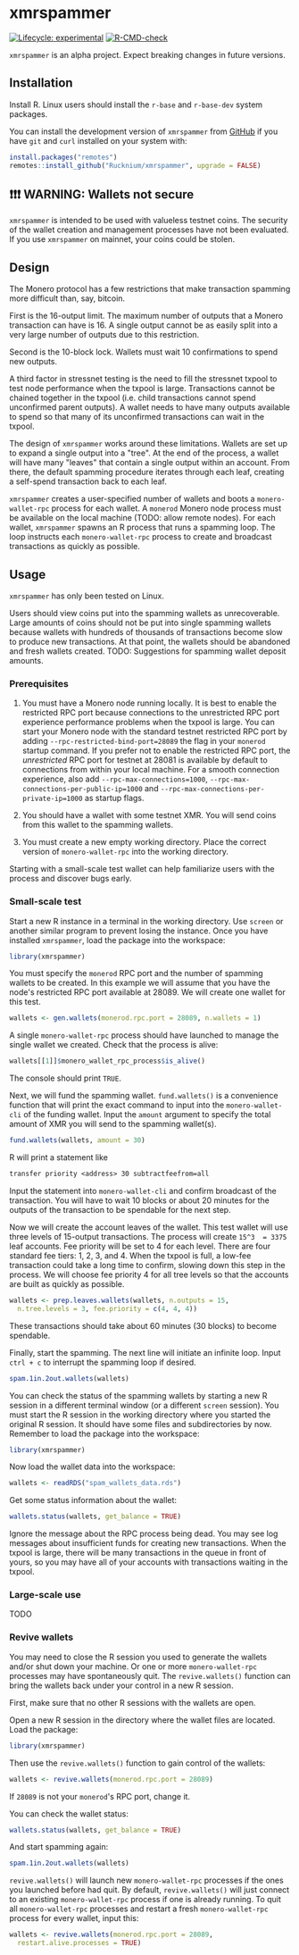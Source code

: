 # xmrspammer

<!-- badges: start -->

[![Lifecycle: experimental](https://img.shields.io/badge/lifecycle-experimental-orange.svg)](https://lifecycle.r-lib.org/articles/stages.html) [![R-CMD-check](https://github.com/Rucknium/xmrspammer/actions/workflows/R-CMD-check.yaml/badge.svg)](https://github.com/Rucknium/xmrspammer/actions/workflows/R-CMD-check.yaml)

<!-- badges: end -->

`xmrspammer` is an alpha project. Expect breaking changes in future versions.

## Installation

Install R. Linux users should install the `r-base` and `r-base-dev` system packages.

You can install the development version of `xmrspammer` from [GitHub](https://github.com/Rucknium/xmrspammer) if you have `git` and `curl` installed on your system with:

``` r
install.packages("remotes")
remotes::install_github("Rucknium/xmrspammer", upgrade = FALSE)
```

## ❗❗❗ WARNING: Wallets not secure

`xmrspammer` is intended to be used with valueless testnet coins. The security of the wallet creation and management processes have not been evaluated. If you use `xmrspammer` on mainnet, your coins could be stolen.

## Design

The Monero protocol has a few restrictions that make transaction spamming more difficult than, say, bitcoin.

First is the 16-output limit. The maximum number of outputs that a Monero transaction can have is 16. A single output cannot be as easily split into a very large number of outputs due to this restriction.

Second is the 10-block lock. Wallets must wait 10 confirmations to spend new outputs.

A third factor in stressnet testing is the need to fill the stressnet txpool to test node performance when the txpool is large. Transactions cannot be chained together in the txpool (i.e. child transactions cannot spend unconfirmed parent outputs). A wallet needs to have many outputs available to spend so that many of its unconfirmed transactions can wait in the txpool.

The design of `xmrspammer` works around these limitations. Wallets are set up to expand a single output into a "tree". At the end of the process, a wallet will have many "leaves" that contain a single output within an account. From there, the default spamming procedure iterates through each leaf, creating a self-spend transaction back to each leaf.

`xmrspammer` creates a user-specified number of wallets and boots a `monero-wallet-rpc` process for each wallet. A `monerod` Monero node process must be available on the local machine (TODO: allow remote nodes). For each wallet, `xmrspammer` spawns an R process that runs a spamming loop. The loop instructs each `monero-wallet-rpc` process to create and broadcast transactions as quickly as possible.

## Usage

`xmrspammer` has only been tested on Linux.

Users should view coins put into the spamming wallets as unrecoverable. Large amounts of coins should not be put into single spamming wallets because wallets with hundreds of thousands of transactions become slow to produce new transactions. At that point, the wallets should be abandoned and fresh wallets created. TODO: Suggestions for spamming wallet deposit amounts.

### Prerequisites

1.  You must have a Monero node running locally. It is best to enable the restricted RPC port because connections to the unrestricted RPC port experience performance problems when the txpool is large. You can start your Monero node with the standard testnet restricted RPC port by adding `--rpc-restricted-bind-port=28089` the flag in your `monerod` startup command. If you prefer not to enable the restricted RPC port, the *unrestricted* RPC port for testnet at 28081 is available by default to connections from within your local machine. For a smooth connection experience, also add `--rpc-max-connections=1000`, `--rpc-max-connections-per-public-ip=1000` and `--rpc-max-connections-per-private-ip=1000` as startup flags.

2.  You should have a wallet with some testnet XMR. You will send coins from this wallet to the spamming wallets.

3.  You must create a new empty working directory. Place the correct version of `monero-wallet-rpc` into the working directory.

Starting with a small-scale test wallet can help familiarize users with the process and discover bugs early.

### Small-scale test

Start a new R instance in a terminal in the working directory. Use `screen` or another similar program to prevent losing the instance. Once you have installed `xmrspammer`, load the package into the workspace:

``` r
library(xmrspammer)
```

You must specify the `monerod` RPC port and the number of spamming wallets to be created. In this example we will assume that you have the node's restricted RPC port available at 28089. We will create one wallet for this test.

``` r
wallets <- gen.wallets(monerod.rpc.port = 28089, n.wallets = 1)
```

A single `monero-wallet-rpc` process should have launched to manage the single wallet we created. Check that the process is alive:

``` r
wallets[[1]]$monero_wallet_rpc_process$is_alive()
```

The console should print `TRUE`.

Next, we will fund the spamming wallet. `fund.wallets()` is a convenience function that will print the exact command to input into the `monero-wallet-cli` of the funding wallet. Input the `amount` argument to specify the total amount of XMR you will send to the spamming wallet(s).

``` r
fund.wallets(wallets, amount = 30)
```

R will print a statement like

``` txt
transfer priority <address> 30 subtractfeefrom=all
```

Input the statement into `monero-wallet-cli` and confirm broadcast of the transaction. You will have to wait 10 blocks or about 20 minutes for the outputs of the transaction to be spendable for the next step.

Now we will create the account leaves of the wallet. This test wallet will use three levels of 15-output transactions. The process will create `15^3  = 3375` leaf accounts. Fee priority will be set to 4 for each level. There are four standard fee tiers: 1, 2, 3, and 4. When the txpool is full, a low-fee transaction could take a long time to confirm, slowing down this step in the process. We will choose fee priority 4 for all tree levels so that the accounts are built as quickly as possible.

``` r
wallets <- prep.leaves.wallets(wallets, n.outputs = 15,
  n.tree.levels = 3, fee.priority = c(4, 4, 4))
```

These transactions should take about 60 minutes (30 blocks) to become spendable.

Finally, start the spamming. The next line will initiate an infinite loop. Input `ctrl + c` to interrupt the spamming loop if desired.

``` r
spam.1in.2out.wallets(wallets)
```

You can check the status of the spamming wallets by starting a new R session in a different terminal window (or a different `screen` session). You must start the R session in the working directory where you started the original R session. It should have some files and subdirectories by now. Remember to load the package into the workspace:

``` r
library(xmrspammer)
```

Now load the wallet data into the workspace:

``` r
wallets <- readRDS("spam_wallets_data.rds")
```

Get some status information about the wallet:

``` r
wallets.status(wallets, get_balance = TRUE)
```

Ignore the message about the RPC process being dead. You may see log messages about insufficient funds for creating new transactions. When the txpool is large, there will be many transactions in the queue in front of yours, so you may have all of your accounts with transactions waiting in the txpool.

### Large-scale use

TODO

### Revive wallets

You may need to close the R session you used to generate the wallets and/or shut down your machine. Or one or more `monero-wallet-rpc` processes may have spontaneously quit. The `revive.wallets()` function can bring the wallets back under your control in a new R session.

First, make sure that no other R sessions with the wallets are open.

Open a new R session in the directory where the wallet files are located. Load the package:

``` r
library(xmrspammer)
```

Then use the `revive.wallets()` function to gain control of the wallets:

``` r
wallets <- revive.wallets(monerod.rpc.port = 28089)
```

If `28089` is not your `monerod`'s RPC port, change it.

You can check the wallet status:

``` r
wallets.status(wallets, get_balance = TRUE)
```

And start spamming again:

``` r
spam.1in.2out.wallets(wallets)
```

`revive.wallets()` will launch new `monero-wallet-rpc` processes if the ones you launched before had quit. By default, `revive.wallets()` will just connect to an existing `monero-wallet-rpc` process if one is already running. To quit all `monero-wallet-rpc` processes and restart a fresh `monero-wallet-rpc` process for every wallet, input this:

``` r
wallets <- revive.wallets(monerod.rpc.port = 28089,
  restart.alive.processes = TRUE)
```
